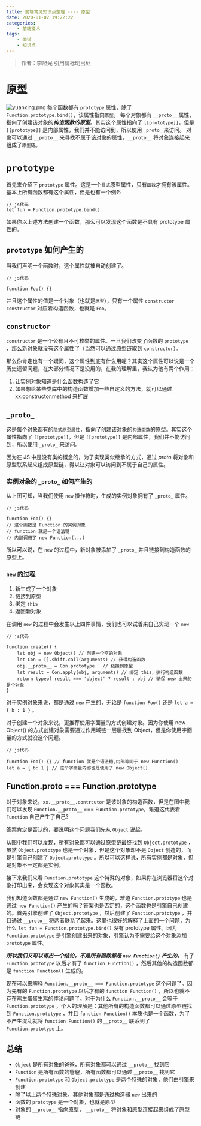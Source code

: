 ```yaml
---
title: 前端常见知识点整理 ---- 原型
date: 2020-01-02 19:22:22
categories: 
	- 前端技术
tags: 
	- 面试
	- 知识点
---
```

> 作者：李旭光
> 引用请标明出处


# 原型
![yuanxing.png](https://i.loli.net/2020/01/02/7ov8I4YDiBkjJyr.png)
每个函数都有 `prototype` 属性，除了 `Function.prototype.bind()`，该属性指向`原型`。
每个对象都有 `__proto__` 属性，指向了创建该对象的***构造函数的原型***。其实这个属性指向了 `[[prototype]]`，但是 `[[prototype]]` 是内部属性，我们并不能访问到，所以使用 `_proto_` 来访问。
对象可以通过 `__proto__` 来寻找不属于该对象的属性，`__proto__` 将对象连接起来组成了`原型链`。

<!-- more -->

# `prototype`
首先来介绍下 `prototype` 属性。这是一个`显式`原型属性，只有`函数`才拥有该属性。基本上所有函数都有这个属性，但是也有一个例外
```
// js代码
let fun = Function.prototype.bind()
```
如果你以上述方法创建一个函数，那么可以发现这个函数是不具有 prototype 属性的。

## `prototype` 如何产生的
当我们声明一个函数时，这个属性就被自动创建了。
```
// js代码

function Foo() {}
```
并且这个属性的值是一个对象（也就是`原型`），只有一个属性 `constructor`
`constructor` 对应着构造函数，也就是 `Foo`。

## `constructor`
`constructor` 是一个公有且不可枚举的属性。一旦我们改变了函数的 `prototype` ，那么新对象就没有这个属性了（当然可以通过原型链取到 `constructor`）。

那么你肯定也有一个疑问，这个属性到底有什么用呢？其实这个属性可以说是一个历史遗留问题，在大部分情况下是没用的，在我的理解里，我认为他有两个作用：

1. 让实例对象知道是什么函数构造了它
2. 如果想给某些类库中的构造函数增加一些自定义的方法，就可以通过 xx.constructor.method 来扩展

## `_proto_`
这是每个对象都有的`隐式原型属性`，指向了创建该对象的`构造函数`的原型。其实这个属性指向了 `[[prototype]]`，但是 `[[prototype]]` 是内部属性，我们并不能访问到，所以使用 `_proto_` 来访问。

因为在 JS 中是没有类的概念的，为了实现类似继承的方式，通过 _proto_ 将对象和原型联系起来组成原型链，得以让对象可以访问到不属于自己的属性。

### 实例对象的 `_proto_` 如何产生的
从上图可知，当我们使用 `new` 操作符时，生成的实例对象拥有了 `_proto_` 属性。
```
// js代码

function Foo() {}
// 这个函数是 Function 的实例对象
// function 就是一个语法糖
// 内部调用了 new Function(...)
```
所以可以说，在 `new` 的过程中，新对象被添加了 `_proto_` 并且链接到构造函数的原型上。

### `new` 的过程
1. 新生成了一个对象
2. 链接到原型
3. 绑定 `this`
4. 返回新对象

在调用 `new` 的过程中会发生以上四件事情，我们也可以试着来自己实现一个 `new`
```
// js代码

function create() {
	let obj = new Object() // 创建一个空的对象
	let Con = [].shift.call(arguments) // 获得构造函数
	obj.__proto__ = Con.prototype	// 链接到原型
	let result = Con.apply(obj, arguments) // 绑定 this，执行构造函数
	return typeof result === 'object' ? result : obj // 确保 new 出来的是个对象
}
```
对于实例对象来说，都是通过 `new` 产生的，无论是 `function Foo()` 还是 `let a = { b : 1 }` 。

对于创建一个对象来说，更推荐使用字面量的方式创建对象。因为你使用 new Object() 的方式创建对象需要通过作用域链一层层找到 Object，但是你使用字面量的方式就没这个问题。

```
// js代码

function Foo() {} // function 就是个语法糖,内部等同于 new Function()
let a = { b: 1 } // 这个字面量内部也是使用了 new Object()
```

## Function.proto === Function.prototype
对于对象来说，`xx.__proto__.contrcutor` 是该对象的构造函数，但是在图中我们可以发现 `Function.__proto__` === `Function.prototype`，难道这代表着 `Function` 自己产生了自己?

答案肯定是否认的，要说明这个问题我们先从 `Object` 说起。

从图中我们可以发现，所有对象都可以通过原型链最终找到 `Object.prototype` ，虽然 `Object.prototype` 也是一个对象，但是这个对象却不是 `Object` 创造的，而是引擎自己创建了 `Object.prototype` 。所以可以这样说，所有实例都是对象，但是对象不一定都是实例。

接下来我们来看 `Function.prototype` 这个特殊的对象，如果你在浏览器将这个对象打印出来，会发现这个对象其实是一个函数。

我们知道函数都是通过 `new Function()` 生成的，难道 `Function.prototype` 也是通过 `new Function()` 产生的吗？答案也是否定的，这个函数也是引擎自己创建的。首先引擎创建了 `Object.prototype` ，然后创建了 `Function.prototype` ，并且通过 `__proto__` 将两者联系了起来。这里也很好的解释了上面的一个问题，为什么 `let fun = Function.prototype.bind()` 没有 prototype 属性。因为 `Function.prototype` 是引擎创建出来的对象，引擎认为不需要给这个对象添加 `prototype` 属性。

***所以我们又可以得出一个结论，不是所有函数都是 `new Function()` 产生的。***
有了 `Function.prototype` 以后才有了 `function Function()` ，然后其他的构造函数都是 `function Function()` 生成的。

现在可以来解释 `Function.__proto__ === Function.prototype` 这个问题了。因为先有的 `Function.prototype` 以后才有的 `function Function()` ，所以也就不存在鸡生蛋蛋生鸡的悖论问题了。对于为什么 `Function.__proto__` 会等于 `Function.prototype` ，个人的理解是：其他所有的构造函数都可以通过原型链找到 `Function.prototype` ，并且 `function Function()` 本质也是一个函数，为了不产生混乱就将 `function Function()` 的 `__proto__` 联系到了 `Function.prototype` 上。

## 总结
- `Object` 是所有对象的爸爸，所有对象都可以通过 `__proto__` 找到它
- `Function` 是所有函数的爸爸，所有函数都可以通过 `__proto__` 找到它
- `Function.prototype` 和 `Object.prototype` 是两个特殊的对象，他们由引擎来创建
- 除了以上两个特殊对象，其他对象都是通过构造器 `new` 出来的
- 函数的 `prototype` 是一个对象，也就是原型
- 对象的 `__proto__` 指向原型， `__proto__` 将对象和原型连接起来组成了原型链
